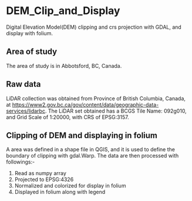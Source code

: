 # DEM_Clip_and_Display
Digital Elevation Model(DEM) clipping and crs projection with GDAL, and display with folium.

## Area of study
The area of study is in Abbotsford, BC, Canada.

## Raw data
LiDAR collection was obtained from Province of British Columbia, Canada, at https://www2.gov.bc.ca/gov/content/data/geographic-data-services/lidarbc. The LiDAR set obtained has a BCGS Tile Name: 092g010, and Grid Scale of 1:20000, with CRS of EPSG:3157.

## Clipping of DEM and displaying in folium
A area was defined in a shape file in QGIS, and it is used to define the boundary of clipping with gdal.Warp. 
The data are then processed with followings:-
1. Read as numpy array 
2. Projected to EPSG:4326
3. Normalized and colorized for display in folium
4. Displayed in folium along with legend
